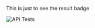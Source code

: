 This is just to see the result badge

![API Tests](https://github.com/marinaRimasha/homework_4.3.1/actions/workflows/blank.yml/badge.svg)
